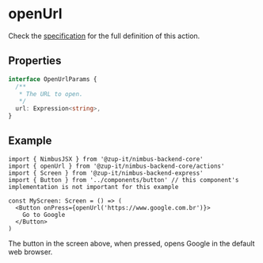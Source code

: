 # openUrl
Check the [specification](/specification/default-actions/open-url.md) for the full definition of this action.

## Properties
```typescript
interface OpenUrlParams {
  /**
   * The URL to open.
   */
  url: Expression<string>,
}
```

## Example
```tsx
import { NimbusJSX } from '@zup-it/nimbus-backend-core'
import { openUrl } from '@zup-it/nimbus-backend-core/actions'
import { Screen } from '@zup-it/nimbus-backend-express'
import { Button } from '../components/button' // this component's implementation is not important for this example

const MyScreen: Screen = () => (
  <Button onPress={openUrl('https://www.google.com.br')}>
    Go to Google
  </Button>
)
```

The button in the screen above, when pressed, opens Google in the default web browser.
